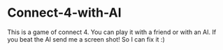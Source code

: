 # Connect-4-with-AI
This is a game of connect 4. You can play it with a friend or with an AI. If you beat the AI send me a screen shot! So I can fix it :) 
